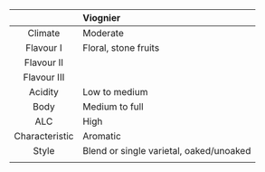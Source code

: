 |  | Viognier |
|:---:|:--- |
| Climate | Moderate |
| Flavour I | Floral, stone fruits |
| Flavour II |  | 
| Flavour III |  | 
| Acidity | Low to medium |
| Body | Medium to full |
| ALC | High |
| Characteristic | Aromatic |
| Style| Blend or single varietal, oaked/unoaked |
|  |  |